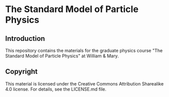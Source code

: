 # The Standard Model of Particle Physics

## Introduction

This repository contains the materials for the graduate physics course "The Standard Model of Particle Physics" at William & Mary.

## Copyright

This material is licensed under the Creative Commons Attribution Sharealike 4.0 license. For details, see the LICENSE.md file.
